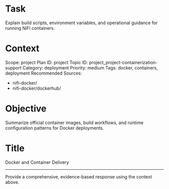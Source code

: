 # Task
Explain build scripts, environment variables, and operational guidance for running NiFi containers.

# Context
Scope: project
Plan ID: project
Topic ID: project_project-containerization-support
Category: deployment
Priority: medium
Tags: docker, containers, deployment
Recommended Sources:
- nifi-docker/
- nifi-docker/dockerhub/

# Objective
Summarize official container images, build workflows, and runtime configuration patterns for Docker deployments.

# Title
Docker and Container Delivery

---
Provide a comprehensive, evidence-based response using the context above.
